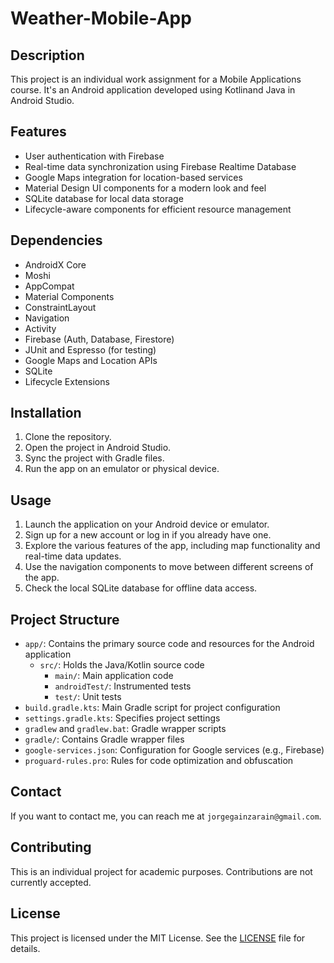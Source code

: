 # Weather-Mobile-App

## Description
This project is an individual work assignment for a Mobile Applications course. It's an Android application developed using Kotlinand Java in Android Studio.

## Features
- User authentication with Firebase
- Real-time data synchronization using Firebase Realtime Database
- Google Maps integration for location-based services
- Material Design UI components for a modern look and feel
- SQLite database for local data storage
- Lifecycle-aware components for efficient resource management

## Dependencies
- AndroidX Core
- Moshi
- AppCompat
- Material Components
- ConstraintLayout
- Navigation
- Activity
- Firebase (Auth, Database, Firestore)
- JUnit and Espresso (for testing)
- Google Maps and Location APIs
- SQLite
- Lifecycle Extensions

## Installation
1. Clone the repository.
2. Open the project in Android Studio.
3. Sync the project with Gradle files.
4. Run the app on an emulator or physical device.

## Usage
1. Launch the application on your Android device or emulator.
2. Sign up for a new account or log in if you already have one.
3. Explore the various features of the app, including map functionality and real-time data updates.
4. Use the navigation components to move between different screens of the app.
5. Check the local SQLite database for offline data access.

## Project Structure
- `app/`: Contains the primary source code and resources for the Android application
  - `src/`: Holds the Java/Kotlin source code
    - `main/`: Main application code
    - `androidTest/`: Instrumented tests
    - `test/`: Unit tests
- `build.gradle.kts`: Main Gradle script for project configuration
- `settings.gradle.kts`: Specifies project settings
- `gradlew` and `gradlew.bat`: Gradle wrapper scripts
- `gradle/`: Contains Gradle wrapper files
- `google-services.json`: Configuration for Google services (e.g., Firebase)
- `proguard-rules.pro`: Rules for code optimization and obfuscation

## Contact 
If you want to contact me, you can reach me at `jorgegainzarain@gmail.com`.

## Contributing
This is an individual project for academic purposes. Contributions are not currently accepted.

## License
This project is licensed under the MIT License. See the [LICENSE](LICENSE) file for details.
